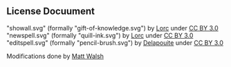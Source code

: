 ## License Docuument

"showall.svg" (formally "gift-of-knowledge.svg") by [Lorc](https://lorcblog.blogspot.com/) under [CC BY 3.0](http://creativecommons.org/licenses/by/3.0/)
"newspell.svg" (formally "quill-ink.svg") by [Lorc](https://lorcblog.blogspot.com/) under [CC BY 3.0](http://creativecommons.org/licenses/by/3.0/)
"editspell.svg" (formally "pencil-brush.svg") by [Delapouite](https://delapouite.com/) under [CC BY 3.0](http://creativecommons.org/licenses/by/3.0/)

Modifications done by [Matt Walsh](https://github.com/matt-walsh)